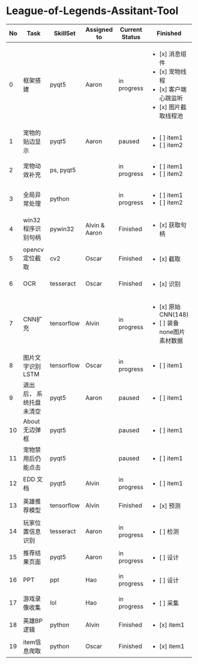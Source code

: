 # League-of-Legends-Assitant-Tool

| No| Task           | SkillSet | Assigned to   | Current Status | Finished | 
|---|----------------|---------------|---------------|----------------|-----------|
| 0 |框架搭建 | pyqt5  | Aaron | in progress|  <ul><li>[x] 消息组件</li><li>[x] 宠物线程</li><li>[x] 客户端心跳监听</li><li>[x] 图片截取线程池</li></ul>
| 1 |宠物的贴边显示 | pyqt5  | Aaron | paused|  <ul><li>[ ] item1</li><li>[ ] item2</li></ul>
| 2 |宠物动效补充   | ps, pyqt5  |  | in progress |  <ul><li>[ ] item1</li><li>[ ] item2</li></ul>
| 3 |全局异常处理   | python  |  | in progress |  <ul><li>[ ] item1</li><li>[ ] item2</li></ul>
| 4 |win32程序识别句柄   | pywin32  | Alvin & Aaron | Finished | <ul><li>[x] 获取句柄</li></ul>
| 5 |opencv定位截取   | cv2 | Oscar | Finished |  <ul><li>[x] 截取</li></ul>
| 6 |OCR   | tesseract  | Oscar | Finished |  <ul><li>[x] 识别</li></ul>
| 7 |CNN扩充   | tensorflow  | Alvin | in progress |  <ul><li>[x] 原始CNN(148)</li><li>[ ] 装备 none图片素材数据</li></ul>
| 8 |图片文字识别LSTM   | tensorflow  | Oscar | in progress |  <ul><li>[ ] item1</li></ul>
| 9 |退出后， 系统托盘未清空   | pyqt5  | Aaron | paused |  <ul><li>[ ] item1</li></ul>
| 10 |About无边弹框 | pyqt5  |  | paused|  <ul><li>[ ] item1</li></ul>
| 11 |宠物禁用后仍能点击 | pyqt5  |  | paused|  <ul><li>[ ] item1</li></ul>
| 12 |EDD 文档 | pyqt5  | Alvin | in progress|  <ul><li>[ ] item1</li></ul>
| 13 |英雄推荐模型 | tensorflow  | Alvin | Finished|  <ul><li>[x] 预测</li></ul>
| 14 |玩家位置信息识别 | tesseract  | Aaron | in progress|  <ul><li>[ ] 检测</li></ul>
| 15 |推荐结果页面 | pyqt5  | Aaron | in progress|  <ul><li>[ ] 设计</li></ul>
| 16 |PPT | ppt  | Hao | in progress|  <ul><li>[ ] 设计</li></ul>
| 17 |游戏录像收集 | lol  | Hao | in progress|  <ul><li>[ ] 采集</li></ul>
| 18 |英雄BP逻辑   | python  | Alvin | Finished |  <ul><li>[x] item1</li></ul>
| 19 |item信息爬取   | python  | Oscar | Finished |  <ul><li>[x] item1</li></ul>
